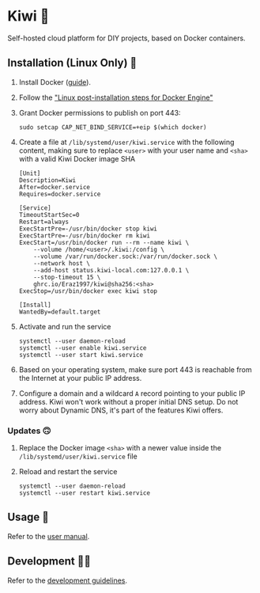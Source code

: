 # Kiwi 🥝

Self-hosted cloud platform for DIY projects, based on Docker containers.

## Installation (Linux Only) 🍓

1. Install Docker ([guide](https://docs.docker.com/engine/install/)).
1. Follow the ["Linux post-installation steps for Docker Engine"](https://docs.docker.com/engine/install/linux-postinstall)
1. Grant Docker permissions to publish on port 443:

    ```shell
    sudo setcap CAP_NET_BIND_SERVICE=+eip $(which docker)
    ```

1. Create a file at `/lib/systemd/user/kiwi.service` with the following content, making sure to replace `<user>` with your user name and `<sha>` with a valid Kiwi Docker image SHA

    ```
    [Unit]
    Description=Kiwi
    After=docker.service
    Requires=docker.service

    [Service]
    TimeoutStartSec=0
    Restart=always
    ExecStartPre=-/usr/bin/docker stop kiwi
    ExecStartPre=-/usr/bin/docker rm kiwi
    ExecStart=/usr/bin/docker run --rm --name kiwi \
        --volume /home/<user>/.kiwi:/config \
        --volume /var/run/docker.sock:/var/run/docker.sock \
        --network host \
        --add-host status.kiwi-local.com:127.0.0.1 \
        --stop-timeout 15 \
        ghrc.io/Eraz1997/kiwi@sha256:<sha>
    ExecStop=/usr/bin/docker exec kiwi stop

    [Install]
    WantedBy=default.target
    ```

1. Activate and run the service

    ```shell
    systemctl --user daemon-reload
    systemctl --user enable kiwi.service
    systemctl --user start kiwi.service
    ```

1. Based on your operating system, make sure port 443 is reachable from the Internet at your public IP address.
1. Configure a domain and a wildcard `A` record pointing to your public IP address. Kiwi won't work without a proper initial DNS setup. Do not worry about Dynamic DNS, it's part of the features Kiwi offers.

### Updates 🙃

1. Replace the Docker image `<sha>` with a newer value inside the `/lib/systemd/user/kiwi.service` file
1. Reload and restart the service

    ```shell
    systemctl --user daemon-reload
    systemctl --user restart kiwi.service
    ```

## Usage 🚀

Refer to the [user manual](./USAGE.md).

## Development 👨‍💻

Refer to the [development guidelines](./CONTRIBUTING.md).
